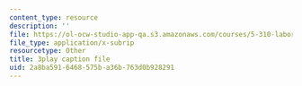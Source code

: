 ```yaml
---
content_type: resource
description: ''
file: https://ol-ocw-studio-app-qa.s3.amazonaws.com/courses/5-310-laboratory-chemistry-fall-2019/2a8ba5916468575ba36b763d0b928291_yiSZecIWBIc.vtt
file_type: application/x-subrip
resourcetype: Other
title: 3play caption file
uid: 2a8ba591-6468-575b-a36b-763d0b928291
---
```

